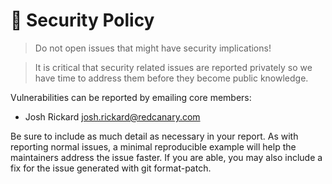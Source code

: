 # 🔐 Security Policy

> Do not open issues that might have security implications!

> It is critical that security related issues are reported privately so we have time to address them before they become public knowledge.

Vulnerabilities can be reported by emailing core members:

- Josh Rickard [josh.rickard@redcanary.com](mailto:josh.rickard@redcanary.com)

Be sure to include as much detail as necessary in your report. As with reporting normal issues, a minimal reproducible example will help the maintainers address the issue faster. If you are able, you may also include a fix for the issue generated with git format-patch.
